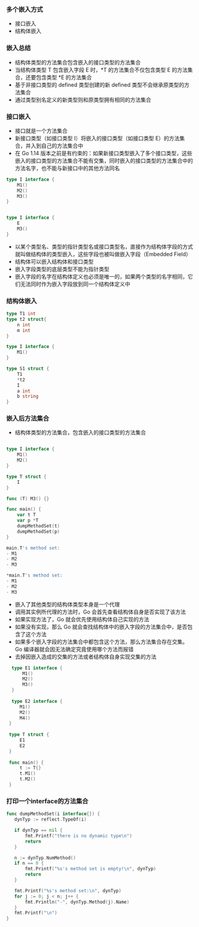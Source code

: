 ### 多个嵌入方式
- 接口嵌入
- 结构体嵌入

### 嵌入总结
- 结构体类型的方法集合包含嵌入的接口类型的方法集合
- 当结构体类型 T 包含嵌入字段 E 时，*T 的方法集合不仅包含类型 E 的方法集合，还要包含类型 *E 的方法集合
- 基于非接口类型的 defined 类型创建的新 defined 类型不会继承原类型的方法集合
- 通过类型别名定义的新类型则和原类型拥有相同的方法集合

### 接口嵌入
- 接口就是一个方法集合
- 新接口类型（如接口类型 I）将嵌入的接口类型（如接口类型 E）的方法集合，并入到自己的方法集合中
- 在 Go 1.14 版本之前是有约束的：如果新接口类型嵌入了多个接口类型，这些嵌入的接口类型的方法集合不能有交集，同时嵌入的接口类型的方法集合中的方法名字，也不能与新接口中的其他方法同名
```go
type I interface {
    M1()
    M2()
    M3()
}


type I interface {
    E
    M3()
}
```
- 以某个类型名、类型的指针类型名或接口类型名，直接作为结构体字段的方式就叫做结构体的类型嵌入，这些字段也被叫做嵌入字段（Embedded Field）
- 结构体可以嵌入结构体和接口类型
- 嵌入字段类型的底层类型不能为指针类型
- 嵌入字段的名字在结构体定义也必须是唯一的，如果两个类型的名字相同，它们无法同时作为嵌入字段放到同一个结构体定义中
### 结构体嵌入
```go
type T1 int
type t2 struct{
    n int
    m int
}

type I interface {
    M1()
}

type S1 struct {
    T1
    *t2
    I            
    a int
    b string
}
```

### 嵌入后方法集合
- 结构体类型的方法集合，包含嵌入的接口类型的方法集合
```go

type I interface {
    M1()
    M2()
}

type T struct {
    I
}

func (T) M3() {}

func main() {
    var t T
    var p *T
    dumpMethodSet(t)
    dumpMethodSet(p)
}

main.T's method set:
- M1
- M2
- M3

*main.T's method set:
- M1
- M2
- M3
```

- 嵌入了其他类型的结构体类型本身是一个代理
- 调用其实例所代理的方法时，Go 会首先查看结构体自身是否实现了该方法
- 如果实现方法了，Go 就会优先使用结构体自己实现的方法
- 如果没有实现，那么 Go 就会查找结构体中的嵌入字段的方法集合中，是否包含了这个方法
- 如果多个嵌入字段的方法集合中都包含这个方法，那么方法集合存在交集。Go 编译器就会因无法确定究竟使用哪个方法而报错
- 去掉因嵌入造成的交集的方法或者结构体自身实现交集的方法
```go
  type E1 interface {
      M1()
      M2()
      M3()
  }
  
  type E2 interface {
     M1()
     M2()
     M4()
 }
 
 type T struct {
     E1
     E2
 }
 
 func main() {
     t := T{}
     t.M1()
     t.M2()
 }
 ```

 ### 打印一个interface的方法集合
 ```go
 func dumpMethodSet(i interface{}) {
	dynTyp := reflect.TypeOf(i)

	if dynTyp == nil {
		fmt.Printf("there is no dynamic type\n")
		return
	}

	n := dynTyp.NumMethod()
	if n == 0 {
		fmt.Printf("%s's method set is empty!\n", dynTyp)
		return
	}

	fmt.Printf("%s's method set:\n", dynTyp)
	for j := 0; j < n; j++ {
		fmt.Println("-", dynTyp.Method(j).Name)
	}
	fmt.Printf("\n")
}

```
